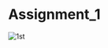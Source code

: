 # Assignment_1
![1st](screenshots/Screenshot_2019-08-07-16-03-33-260_com.padcmyanmar.padc9.assignment_1.png "1st")
